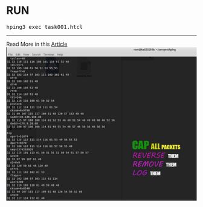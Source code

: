 <h1>RUN</h1>
<pre>
hping3 exec task001.htcl
</pre>
<hr>
Read More in this <a href="https://www.linkedin.com/pulse/hping3-write-networking-security-related-kaveh-eyni/">Article</a>
<img src="https://raw.githubusercontent.com/dewebdes/HPING/master/hping.jpeg" />
